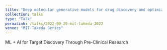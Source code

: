 ```yaml
---
title: "Deep molecular generative models for drug discovery and optimization"
collection: talks
type: "Talk"
permalink: /talks/2022-09-29-mit-takeda-2022
venue: "MIT-Takeda Series"
---
```


ML + AI for Target Discovery Through Pre-Clinical Research 
